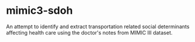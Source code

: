 # mimic3-sdoh

An attempt to identify and extract transportation related social determinants affecting health care using the doctor's notes from MIMIC III dataset. 

